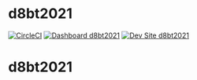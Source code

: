 # d8bt2021

[![CircleCI](https://circleci.com/gh/albertcausing/d8bt2021.svg?style=shield)](https://circleci.com/gh/albertcausing/d8bt2021)
[![Dashboard d8bt2021](https://img.shields.io/badge/dashboard-d8bt2021-yellow.svg)](https://dashboard.pantheon.io/sites/bf4e4ce2-0cd8-4a3b-bd89-e7192e8cfcc7#dev/code)
[![Dev Site d8bt2021](https://img.shields.io/badge/site-d8bt2021-blue.svg)](http://dev-d8bt2021.pantheonsite.io/)

# d8bt2021
